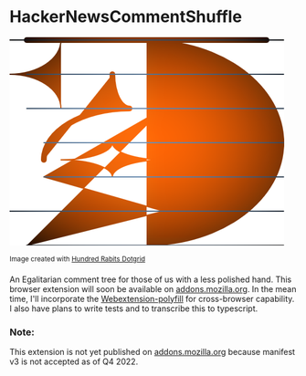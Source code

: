 # HackerNewsCommentShuffle

![icon](icons/hncs2-original.png)

<sup>Image created with [Hundred Rabits Dotgrid](https://100r.co/site/dotgrid.html)</sup>

An Egalitarian comment tree for those of us with a less polished hand. This browser extension will soon be available on [addons.mozilla.org](addons.mozilla.org). In the mean time, I'll incorporate the [Webextension-polyfill](https://github.com/mozilla/webextension-polyfill) for cross-browser capability. I also have plans to write tests and to transcribe this to typescript.

### Note:
This extension is not yet published on [addons.mozilla.org](addons.mozilla.org) because manifest v3 is not  accepted as of Q4 2022.